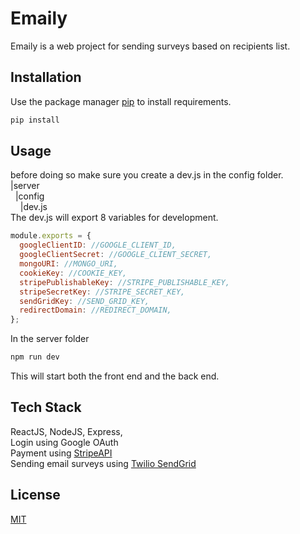# Emaily

Emaily is a web project for sending surveys based on recipients list.

## Installation

Use the package manager [pip](https://pip.pypa.io/en/stable/) to install requirements.

```bash
pip install
```

## Usage
before doing so make sure you create a dev.js in the config folder.  
|server  
 &nbsp;&nbsp;|config  
&nbsp;&nbsp;&nbsp;&nbsp;|dev.js  
The dev.js will export 8 variables for development.
```javascript
module.exports = {
  googleClientID: //GOOGLE_CLIENT_ID,
  googleClientSecret: //GOOGLE_CLIENT_SECRET,
  mongoURI: //MONGO_URI,
  cookieKey: //COOKIE_KEY,
  stripePublishableKey: //STRIPE_PUBLISHABLE_KEY,
  stripeSecretKey: //STRIPE_SECRET_KEY,
  sendGridKey: //SEND_GRID_KEY,
  redirectDomain: //REDIRECT_DOMAIN,
};
```

In the server folder  

```python
npm run dev
```
This will start both the front end and the back end.
## Tech Stack
ReactJS, NodeJS, Express,  
Login using Google OAuth  
Payment using [StripeAPI](https://stripe.com/docs/api)  
Sending email surveys using [Twilio SendGrid](https://sendgrid.com/docs/api-reference/)  



## License
[MIT](https://choosealicense.com/licenses/mit/)
